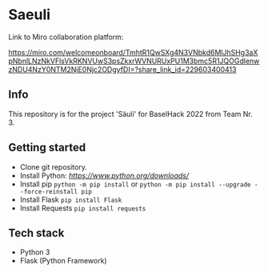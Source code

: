 # Saeuli

Link to Miro collaboration platform: 

https://miro.com/welcomeonboard/TmhtR1QwSXg4N3VNbkd6MlJhSHg3aXpNbnlLNzNkVFlsVkRKNVUwS3psZkxrWVNURUxPU1M3bmc5R1JQOGdlenwzNDU4NzY0NTM2NjE0Njc2ODgyfDI=?share_link_id=229603400413

## Info
This repository is for the project 'Säuli' for BaselHack 2022 from Team Nr. 3.

## Getting started
- Clone git repository.
- Install Python: _https://www.python.org/downloads/_
- Install pip `python -m pip install` or `python -m pip install --upgrade --force-reinstall pip` 
- Install Flask `pip install Flask` 
- Install Requests `pip install requests` 

## Tech stack
- Python 3
- Flask (Python Framework)
    

